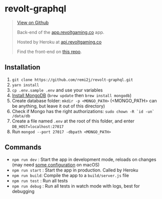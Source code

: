 # revolt-graphql

>[View on Github](https://github.com/remi2j/revolt-graphql)
>
>Back-end of the [app.revoltgaming.co](https://app.revoltgaming.co) app.
>
>Hosted by Heroku at [api.revoltgaming.co](https://api.revoltgaming.co)
>
>Find the front-end on [this repo](https://github.com/remi2j/revolt-webapp).

## Installation

1. `git clone https://github.com/remi2j/revolt-graphql.git`
2. `yarn install`
3. `cp .env.sample .env` and use your variables
4. [Install MongoDB](https://treehouse.github.io/installation-guides/mac/mongo-mac.html) (`brew update` then `brew install mongodb`)
5. Create database folder: `mkdir -p <MONGO_PATH>` (<MONGO_PATH> can be anything, but leave it out of this directory)
6. Check if Mongo has the right authorizations: ```sudo chown -R `id -un` /data/db```
7. Create a file named `.env` at the root of this folder, and enter `DB_HOST=localhost:27017`
8. Run `mongod --port 27017 -dbpath <MONGO_PATH>`

## Commands

* `npm run dev` : Start the app in development mode, reloads on changes (may need [some configuration](https://stackoverflow.com/a/45004802/3661792) on macOS)
* `npm run start` : Start the app in production. Called by Heroku
* `npm run build`: Compile the app to a `build/server.js` file
* `npm run test` : Run all tests
* `npm run debug` : Run all tests in watch mode with logs, best for debugging
